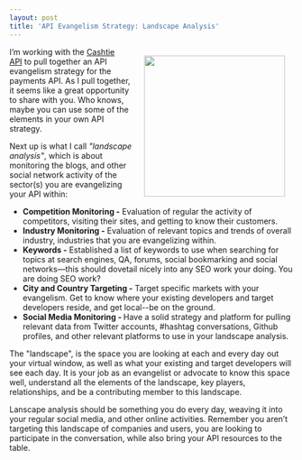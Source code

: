 ```yaml
---
layout: post
title: 'API Evangelism Strategy: Landscape Analysis'
---
```

<p><img style="padding: 15px;" src="https://s3.amazonaws.com/kinlane-productions/bw-icons/bw-landscape.png" alt="" width="250" align="right" /></p>
<p><span>I&rsquo;m working with the&nbsp;</span><a title="Cashtie API" href="http://bit.ly/1grzE1H">Cashtie API</a><span>&nbsp;to pull together an API evangelism strategy for the payments API. As I pull together, it seems like a great opportunity to share with you. Who knows, maybe you can use some of the elements in your own API strategy.</span></p>
<p>Next up is what I call <em>"landscape analysis"</em>, which is about monitoring the blogs, and other social network activity of the sector(s) you are evangelizing your API within:</p>
<ul class="mainlist">
<li><strong>Competition Monitoring -</strong> Evaluation of regular the activity of competitors, visiting their sites, and getting to know their customers.</li>
<li><strong>Industry Monitoring -</strong> Evaluation of relevant topics and trends of overall industry, industries that you are evangelizing within.</li>
<li><strong>Keywords -</strong> Established a list of keywords to use when searching for topics at search engines, QA, forums, social bookmarking and social networks&mdash;this should dovetail nicely into any SEO work your doing. You are doing SEO work?</li>
<li><strong>City and Country Targeting -</strong> Target specific markets with your evangelism. Get to know where your existing developers and target developers reside, and get local--be on the ground.</li>
<li><strong>Social Media Monitoring - </strong>Have a solid strategy and platform for pulling relevant data from Twitter accounts, #hashtag conversations, Github profiles, and other relevant platforms to use in your landscape analysis.</li>
</ul>
<p>The "landscape", is the space you are looking at each and every day out your virtual window, as well as what your existing and target developers will see each day. It is your job as an evangelist or advocate to know this space well, understand all the elements of the landscape, key players, relationships, and be a contributing member to this landscape.</p>
<p>Lanscape analysis should be something you do every day, weaving it into your regular social media, and other online activities. Remember you aren&rsquo;t targeting this landscape of companies and users, you are looking to participate in the conversation, while also bring your API resources to the table.</p>